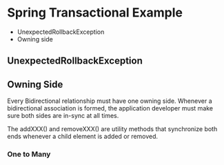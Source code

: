 # Spring Transactional Example
* UnexpectedRollbackException
* Owning side

## UnexpectedRollbackException

## Owning Side
Every Bidirectional relationship must have one owning side.
Whenever a bidirectional association is formed, 
the application developer must make sure both sides are in-sync at all times.

The addXXX() and removeXXX() are utility methods that 
synchronize both ends whenever a child element is added or removed.

### One to Many